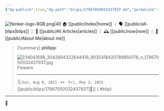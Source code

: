 ```yaml
---
{"dg-publish":true,"dg-path":"blips/17967050032437937.md","permalink":"/blips/17967050032437937/","title":"philipp on instagram @ 2021-08-08"}
---
```



<div class="transclusion internal-embed is-loaded"><div class="markdown-embed">




![flenker-logo-RGB.png|40](/img/user/attachments/flenker-logo-RGB.png)
🏠 [[public/Index\|home]]  ⋮ 🗣️ [[public/all-blips\|blips]] ⋮  📝 [[public/All Articles\|articles]]  ⋮ 🕰️ [[public/now\|now]] ⋮ 🪪 [[public/About Me\|about me]]


</div></div>


> [!summary] **philipp**:
>
> ![234041698_3042694322644418_9035418420789850178_n_17967050032437937.jpg](/img/user/attachments/234041698_3042694322644418_9035418420789850178_n_17967050032437937.jpg)
> Flowers
> - - -
>
> 🗓️ <code>Sun, Aug 8, 2021</code>  · ✏️ <code> Fri, May 2, 2025</code>  · [[public/blips/17967050032437937\|🔗]]
{ #blip}


- - -

 👾
